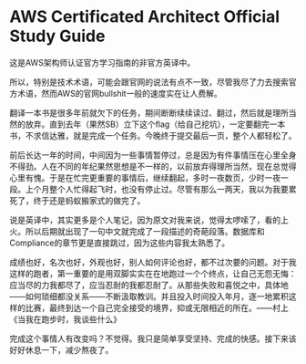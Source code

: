 # AWS Certificated Architect Official Study Guide

这是AWS架构师认证官方学习指南的非官方英译中。

所以，特别是技术术语，可能会跟官网的说法有点不一致，尽管我尽了力去搜索官方术语，然而AWS的官网bullshit一般的速度实在让人费解。

翻译一本书是很多年前就欠下的任务，期间断断续续读过、翻过，然后就是理所当然的放弃。直到去年（果然SB）立下这个flag（给自己挖坑），一定要翻完一本书，不求信达雅，就是完成一个任务。今晚终于提交最后一页，整个人都轻松了。

前后长达一年的时间，中间因为一些事情暂停过，总是因为有件事情压在心里全身不得劲。人在不同的年纪果然思想是不一样的，以前放弃得理所当然，现在总觉得心里有愧。于是在忙完更重要的事情后，继续翻起，多时一夜数页，少时一夜一段。上个月整个人忙得起飞时，也没有停止过。尽管有那么一两天，我以为我要累死了，终于还是蚂蚁搬家式的做完了。

说是英译中，其实更多是个人笔记，因为原文对我来说，觉得太啰嗦了，看的上火。所以后期就出现了一句中文就完成了一段描述的奇葩段落。数据库和Compliance的章节更是直接跳过，因为这些内容我太熟悉了。

成绩也好，名次也好，外观也好，别人如何评论也好，都不过次要的问题。对于我这样的跑者，第一重要的是用双脚实实在在地跑过一个个终点，让自己无怨无悔：应当尽的力我都尽了，应当忍耐的我都忍耐了。从那些失败和喜悦之中，具体地——如何琐细都没关系——不断汲取教训。并且投入时间投入年月，逐一地累积这样的比赛，最终到达一个自己完全接受的境界，抑或无限相近的所在。——村上《当我在跑步时，我谈些什么》

完成这个事情人有改变吗？不觉得。我只是简单享受坚持、完成的快感。接下来该好好休息一下，减少熬夜了。 

